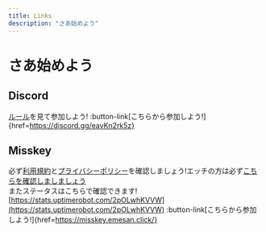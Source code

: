 ```yaml
---
title: Links
description: "さあ始めよう"
---
```

# さあ始めよう
## Discord
[ルール](/discord/rule)を見て参加しよう!
:button-link[こちらから参加しよう!]{href=https://discord.gg/eavKn2rk5z}

## Misskey
必ず[利用規約](/misskey/rule)と[プライバシーポリシー](/misskey/privacypolicy)を確認しましょう!エッチの方は必ず[こちらを確認しましましょう](/misskey/nsfw-guideline)  
またステータスはこちらで確認できます! [https://stats.uptimerobot.com/2pOLwhKVVW](https://stats.uptimerobot.com/2pOLwhKVVW)
:button-link[こちらから参加しよう!]{href=https://misskey.emesan.click/}